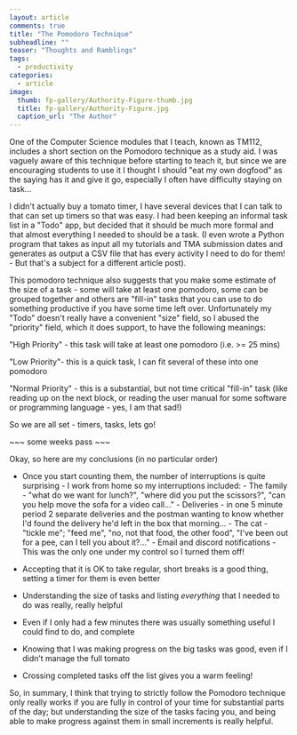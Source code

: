 ```yaml
---
layout: article
comments: true
title: "The Pomodoro Technique"
subheadline: ""
teaser: "Thoughts and Ramblings"
tags:
  - productivity
categories:
  - article
image:
  thumb: fp-gallery/Authority-Figure-thumb.jpg
  title: fp-gallery/Authority-Figure.jpg
  caption_url: "The Author"
---
```



One of the Computer Science modules that I teach, known as TM112, includes a short section on the
Pomodoro technique as a study aid. I was vaguely aware of this technique before starting to teach it,
but since we are encouraging students to use it I thought I should "eat my own dogfood" as the saying has it
and give it go, especially I often have difficulty staying on task…

I didn't actually buy a tomato timer, I have several devices that I can talk to that can set up timers
so that was easy. I had been keeping an informal task list in a "Todo" app, but decided that it should be
much more formal and that almost everything I needed to should be a task. (I even wrote a Python program
that takes as input all my tutorials and TMA submission dates and generates as output a CSV file that has
every activity I need to do for them! - But that's a subject for a different article post).

This pomodoro technique also suggests that you make some estimate of the size of a task - some will take
at least one pomodoro, some can be grouped together and others are "fill-in" tasks that you can use to do
something productive if you have some time left over. Unfortunately my "Todo" doesn't really have a convenient
"size" field, so I abused the "priority" field, which it does support, to have the following meanings:

"High Priority" - this task will take at least one pomodoro (i.e. >= 25 mins)

"Low Priority"- this is a quick task, I can fit several of these into one pomodoro

"Normal Priority" - this is a substantial, but not time critical "fill-in" task (like reading up on the
next block, or reading the user manual for some software or programming language - yes, I am that sad!)

So we are all set - timers, tasks, lets go!

\~~~ some weeks pass ~~~

Okay, so here are my conclusions (in no particular order)

*   Once you start counting them, the number of interruptions is quite surprising - I work from home so my interruptions included:
\- The family - "what do we want for lunch?", "where did you put the scissors?", "can you help move the sofa for a video call…"
\- Deliveries - in one 5 minute period 2 separate deliveries and the postman wanting to know whether I'd found the delivery he'd left in the box that morning…
\- The cat - "tickle me"; "feed me", "no, not that food, the other food", "I've been out for a pee, can I tell you about it?..."
\- Email and discord notifications - This was the only one under my control so I turned them off!

*   Accepting that it is OK to take regular, short breaks is a good thing, setting a timer for them is even better

*   Understanding the size of tasks and listing _everything_ that I needed to do was really, really helpful

*   Even if I only had a few minutes there was usually something useful I could find to do, and complete

*   Knowing that I was making progress on the big tasks was good, even if I didn’t manage the full tomato

*   Crossing completed tasks off the list gives you a warm feeling!


So, in summary, I think that trying to strictly follow the Pomodoro technique only really works if you are
fully in control of your time for substantial parts of the day; but understanding the size of the tasks facing you,
and being able to make progress against them in small increments is really helpful.
